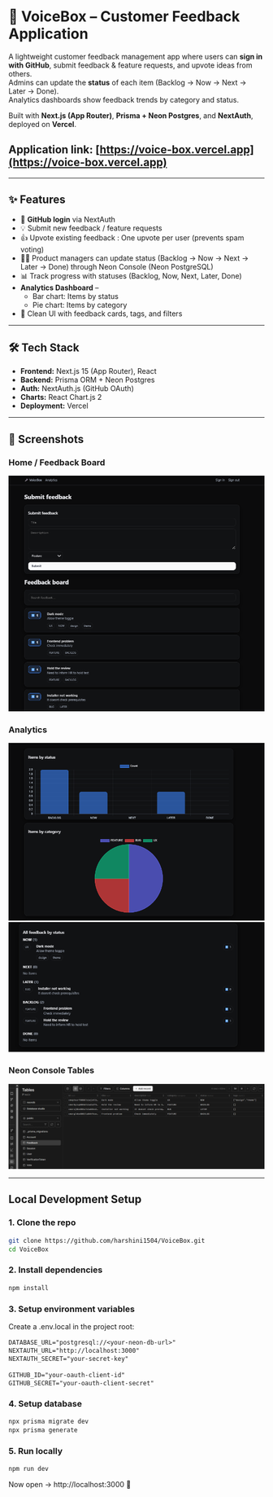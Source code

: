 # 🎤 VoiceBox – Customer Feedback Application

A lightweight customer feedback management app where users can **sign in with GitHub**, submit feedback & feature requests, and upvote ideas from others.  
Admins can update the **status** of each item (Backlog → Now → Next → Later → Done).  
Analytics dashboards show feedback trends by category and status.  

 Built with **Next.js (App Router)**, **Prisma + Neon Postgres**, and **NextAuth**, deployed on **Vercel**.

## Application link:  [https://voice-box.vercel.app](https://voice-box.vercel.app)  
---

## ✨ Features
- 🔑 **GitHub login** via NextAuth
- 💡 Submit new feedback / feature requests
- 👍 Upvote existing feedback : One upvote per user (prevents spam voting)
- 👩‍💼 Product managers can update status (Backlog → Now → Next → Later → Done) through Neon Console (Neon PostgreSQL) 
- 📊 Track progress with statuses (Backlog, Now, Next, Later, Done)
- **Analytics Dashboard** –  
  - Bar chart: Items by status  
  - Pie chart: Items by category  
- 🎨 Clean UI with feedback cards, tags, and filters

---

## 🛠️ Tech Stack
- **Frontend:** Next.js 15 (App Router), React
- **Backend:** Prisma ORM + Neon Postgres
- **Auth:** NextAuth.js (GitHub OAuth)
- **Charts:** React Chart.js 2
- **Deployment:** Vercel

---

## 📸 Screenshots

### Home / Feedback Board
![Home Screenshot](./screenshots/home.png)

###  Analytics
![Analytics1 Screenshot](./screenshots/analytics1.png)
![Analytics2 Screenshot](./screenshots/analytics2.png)


###  Neon Console Tables
![Analytics Screenshot](./screenshots/tables.png)


---

##  Local Development Setup

### 1. Clone the repo
```bash
git clone https://github.com/harshini1504/VoiceBox.git
cd VoiceBox
```
### 2. Install dependencies
```bash
npm install
```
### 3. Setup environment variables
Create a .env.local in the project root:
```
DATABASE_URL="postgresql://<your-neon-db-url>"
NEXTAUTH_URL="http://localhost:3000"
NEXTAUTH_SECRET="your-secret-key"

GITHUB_ID="your-oauth-client-id"
GITHUB_SECRET="your-oauth-client-secret"
```
### 4. Setup database
```bash
npx prisma migrate dev
npx prisma generate
```
### 5. Run locally
```bash
npm run dev
```

Now open → http://localhost:3000
 🎉
